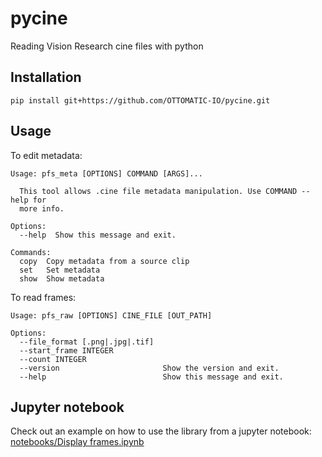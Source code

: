 pycine
======

Reading Vision Research cine files with python

Installation
------------
```
pip install git+https://github.com/OTTOMATIC-IO/pycine.git
```

Usage
-----
To edit metadata:
```
Usage: pfs_meta [OPTIONS] COMMAND [ARGS]...

  This tool allows .cine file metadata manipulation. Use COMMAND --help for
  more info.

Options:
  --help  Show this message and exit.

Commands:
  copy  Copy metadata from a source clip
  set   Set metadata
  show  Show metadata
```

To read frames:
```
Usage: pfs_raw [OPTIONS] CINE_FILE [OUT_PATH]

Options:
  --file_format [.png|.jpg|.tif]
  --start_frame INTEGER
  --count INTEGER
  --version                       Show the version and exit.
  --help                          Show this message and exit.
```

Jupyter notebook
----------------
Check out an example on how to use the library from a jupyter notebook:
[notebooks/Display frames.ipynb](notebooks/Display%20frames.ipynb)
